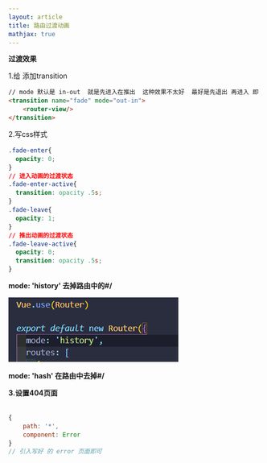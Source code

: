 ```yaml
---
layout: article
title: 路由过渡动画
mathjax: true
---
```



**过渡效果**

1.给<router-view/> 添加transition

```html
// mode 默认是 in-out  就是先进入在推出  这种效果不太好  最好是先退出 再进入 即 out-in
<transition name="fade" mode="out-in">
	<router-view/>
</transition>
```

2.写css样式

```css
.fade-enter{
  opacity: 0;
}
// 进入动画的过渡状态
.fade-enter-active{
  transition: opacity .5s;
}
.fade-leave{
  opacity: 1;
}
// 推出动画的过渡状态
.fade-leave-active{
  opacity: 0;
  transition: opacity .5s;
}
```

**mode: 'history' 去掉路由中的#/**

![image-20210803200302664](image-20210803200302664.png)

**mode: 'hash' 在路由中去掉#/**

**3.设置404页面**

```javascript

{
    path: '*',
    component: Error
}
// 引入写好 的 error 页面即可
```


